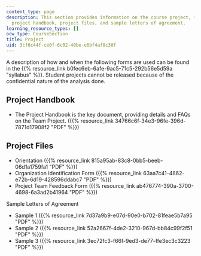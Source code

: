 ```yaml
---
content_type: page
description: This section provides information on the course project, including a
  project handbook, project files, and sample letters of agreement.
learning_resource_types: []
ocw_type: CourseSection
title: Project
uid: 3cf6c44f-ce0f-6c02-40be-e6bf4af0c30f
---
```


A description of how and when the following forms are used can be found in the {{% resource_link b0fec6eb-6afe-9ac5-71c5-292b56e5d59a "syllabus" %}}. Student projects cannot be released because of the confidential nature of the analysis done.

Project Handbook
----------------

*   The Project Handbook is the key document, providing details and FAQs on the Team Project. ({{% resource_link 34766c6f-34e3-96fe-396d-7871d17908f2 "PDF" %}})

Project Files
-------------

*   Orientation ({{% resource_link 815a95ab-83c8-0bb5-beeb-06d1a1759fa1 "PDF" %}})
*   Organization Identification Form ({{% resource_link 63aa7c41-4862-e72b-6d19-428596ddabc7 "PDF" %}})
*   Project Team Feedback Form ({{% resource_link ab476774-390a-3700-4698-6a3ad2b41964 "PDF" %}})

  
Sample Letters of Agreement

*   Sample 1 ({{% resource_link 7d37a9b9-e07d-90e0-b702-81feae5b7a95 "PDF" %}})
*   Sample 2 ({{% resource_link 52a2667f-4de2-3210-967d-bb84c99f2f51 "PDF" %}})
*   Sample 3 ({{% resource_link 3ec72fc3-f66f-9ed3-de77-ffe3ec3c3223 "PDF" %}})